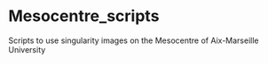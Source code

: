 # Mesocentre_scripts

Scripts to use singularity images on the Mesocentre of Aix-Marseille University


